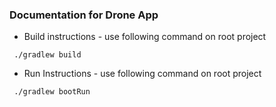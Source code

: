 ### Documentation for Drone App

* Build instructions - use following command on root project
 
```
 ./gradlew build
```

* Run Instructions - use following command on root project

```
 ./gradlew bootRun
```
